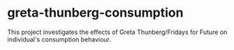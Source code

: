 # greta-thunberg-consumption

This project investigates the effects of Greta Thunberg/Fridays for Future on individual's consumption behaviour.
